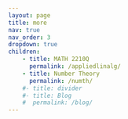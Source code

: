 ```yaml
---
layout: page
title: more
nav: true
nav_order: 3
dropdown: true
children: 
    - title: MATH 2210Q
      permalink: /appliedlinalg/
    - title: Number Theory
      permalink: /numth/
    #- title: divider
    #- title: Blog
    #  permalink: /blog/
---
```

